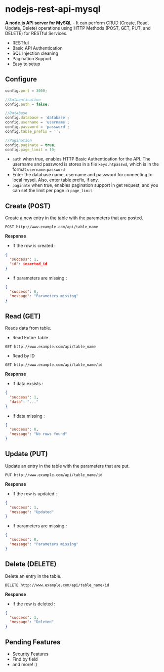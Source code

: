 # nodejs-rest-api-mysql
**A node.js API server for MySQL** - It can perform CRUD (Create, Read, Update, Delete) operations using HTTP Methods (POST, GET, PUT, and DELETE) for RESTful Services.

- RESTful
- Basic API Authentication
- SQL Injection cleaning
- Pagination Support
- Easy to setup

## Configure
```javascript
config.port = 3000;

//Authentication
config.auth = false;

//Database
config.database = 'database';
config.username = 'username';
config.password = 'password';
config.table_prefix = '';

//Pagination
config.paginate = true;
config.page_limit = 10;
```
- `auth` when true, enables HTTP Basic Authentication for the API. The username and password is stores in a file `keys.htpasswd`, which is in the format `username:password`
- Enter the database name, username and password for connecting to local mysql. Also, enter table prefix, if any.
- `paginate` when true, enables pagination support in get request, and you can set the limit per page in `page_limit`

## Create (POST)
Create a new entry in the table with the parameters that are posted.

```
POST http://www.example.com/api/table_name
```
**Response**
- If the row is created :
```json
{
  "success": 1,
  "id": inserted_id
}
```
- If parameters are missing :
```json
{
  "success": 0,
  "message": "Parameters missing"
}
```

## Read (GET)
Reads data from table.

- Read Entire Table
```
GET http://www.example.com/api/table_name
```
- Read by ID
```
GET http://www.example.com/api/table_name/id
```
**Response**
- If data exsists :
```json
{
  "success": 1,
  "data": "..."
}
```
- If data missing :
```json
{
  "success": 0,
  "message": "No rows found"
}
```

## Update (PUT)
Update an entry in the table with the parameters that are put.

```
PUT http://www.example.com/api/table_name/id
```
**Response**
- If the row is updated :
```json
{
  "success": 1,
  "message": "Updated"
}
```
- If parameters are missing :
```json
{
  "success": 0,
  "message": "Parameters missing"
}
```

## Delete (DELETE)
Delete an entry in the table.

```
DELETE http://www.example.com/api/table_name/id
```
**Response**
- If the row is deleted :
```json
{
  "success": 1,
  "message": "Deleted"
}
```

## Pending Features
- Security Features
- Find by field
- and more! :)
